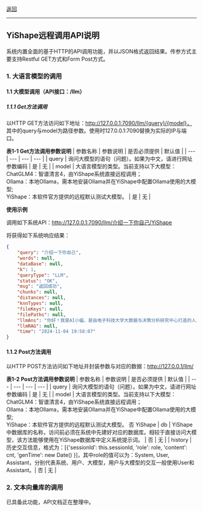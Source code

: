 [返回](/mag/doc_detail/api/api_doc)

---


## YiShape远程调用API说明

系统内置全面的基于HTTP的API调用功能，并以JSON格式返回结果。传参方式主要支持Restful GET方式和Form Post方式。



### 1. 大语言模型的调用

#### 1.1 大模型调用（API接口：/llm）

##### 1.1.1 Get方法调用

以HTTP GET方法访问如下地址：http://127.0.0.1:7090/llm/{query}/{model}，
其中的query与model为路径参数。使用时127.0.0.1:7090替换为实际的IP与端口。

**表1-1 Get方法调用参数说明**
| 参数名称	| 参数说明	| 是否必须提供	| 默认值 |
| --- | --- | --- | --- |
| query	| 询问大模型的语句（问题）。如果为中文，请进行网址参数编码	| 是 | 无 |
| model	| 大语言模型的类型。当前支持以下大模型：<br>ChatGLM4：智谱清言4，由YiShape系统直接远程调用；<br>Ollama：本地Ollama，需本地安装Ollama并在YiShape中配置Ollama使用的大模型; <br>YiShape：本软件官方提供的远程默认测试大模型。 | 是 | 无 |


**使用示例**

调用如下系统API：http://127.0.0.1:7090/llm/介绍一下你自己/YiShape

将获得如下系统响应结果：

```json
{
    "query": "介绍一下你自己",
    "words": null,
    "dataBase": null,
    "k": 1,
    "queryType": "LLM",
    "status": "OK",
    "msg": "返回成功",
    "chunks": null,
    "distances": null,
    "knnTypes": null,
    "fileKeys": null,
    "filePaths": null,
    "llmAns": "你好！我是AI小蝠，是由电子科技大学大数据与决策分析研究中心打造的人工智能助手。我擅长处理各种信息查询、知识问答、语言理解等任务，可以为你提供帮助和支持。无论你有什么问题或者需要什么帮助，请随时告诉我。",
    "llmRAG": null,
    "time": "2024-11-04 19:58:07"
}
```

#### 1.1.2 Post方法调用

以HTTP POST方法访问如下地址并封装参数与对应的数据：http://127.0.0.1/llm/

**表1-2 Post方法调用参数说明**
| 参数名称	| 参数说明	| 是否必须提供	| 默认值 |
| --- | --- | --- | --- |
| query	| 询问大模型的语句（问题）。如果为中文，请进行网址参数编码 | 是 | 无 |
| model	| 大语言模型的类型。当前支持以下大模型：<br>ChatGLM4：智谱清言4，由YiShape系统直接远程调用；<br>Ollama：本地Ollama，需本地安装Ollama并在YiShape中配置Ollama使用的大模型;<br>YiShape：本软件官方提供的远程默认测试大模型。	否	YiShape
| db | YiShape中数据库的名称，访问前必须在系统中先建好对应的数据库。相较于直接访问大模型，该方法能够使用在YiShape数据库中定义系统提示词。 | 否 | 无 |
| history | 历史交互信息，格式为：[{'sessionId': this.sessionId, 'role': role, 'content': cnt, 'genTime': new Date() }]，其中role的值可以为：System, User, Assistant，分别代表系统、用户、大模型，用户与大模型的交互一般使用User和Assistant。| 否 | 无 |



### 2. 文本向量库的调用

已具备此功能，API文档正在整理中。








